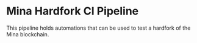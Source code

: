 # Mina Hardfork CI Pipeline

This pipeline holds automations that can be used to test a hardfork of the Mina blockchain.